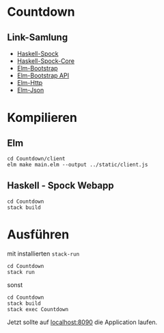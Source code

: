 # Countdown

## Link-Samlung
- [Haskell-Spock](https://www.stackage.org/haddock/lts-8.5/Spock-0.12.0.0/Web-Spock.html)
- [Haskell-Spock-Core](https://www.stackage.org/haddock/lts-8.5/Spock-core-0.12.0.0/Web-Spock-Core.html)
- [Elm-Bootstrap](http://elm-bootstrap.info/card)
- [Elm-Bootstrap API](http://package.elm-lang.org/packages/rundis/elm-bootstrap/latest)
- [Elm-Http](http://package.elm-lang.org/packages/elm-lang/http/1.0.0/Http)
- [Elm-Json](http://package.elm-lang.org/packages/elm-lang/core/5.1.1/Json-Decode)

# Kompilieren

## Elm

    cd Countdown/client
    elm make main.elm --output ../static/client.js 
    
## Haskell - Spock Webapp

    cd Countdown
    stack build
    
# Ausführen

mit installierten `stack-run`

    cd Countdown
    stack run
    
sonst

    cd Countdown
    stack build
    stack exec Countdown
    

Jetzt sollte auf [localhost:8090](http://localhost:8090) die Application laufen.

